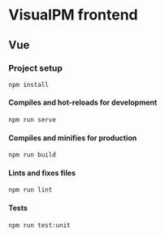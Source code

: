 # VisualPM frontend

<!-- ![ci](https://github.com/ESI2022-team-e/frontend/actions/workflows/node.js.yml/badge.svg?branch=main) -->

## Vue 

### Project setup
```
npm install
```

#### Compiles and hot-reloads for development
```
npm run serve
```

#### Compiles and minifies for production
```
npm run build
```

#### Lints and fixes files
```
npm run lint
```

#### Tests
```
npm run test:unit
```


